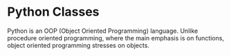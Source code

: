 # Python Classes

Python is an OOP (Object Oriented Programming) language. Unlike procedure oriented programming, where the main emphasis is on functions, object oriented programming stresses on objects.
